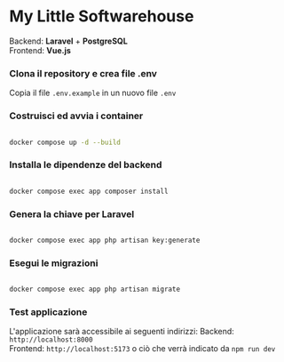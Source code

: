 # My Little Softwarehouse

Backend: **Laravel** + **PostgreSQL**  
Frontend: **Vue.js**

### Clona il repository e crea file .env
Copia il file `.env.example` in un nuovo file `.env`

### Costruisci ed avvia i container  
```sh

docker compose up -d --build

```  

### Installa le dipendenze del backend  
```sh

docker compose exec app composer install

```  

### Genera la chiave per Laravel  
```sh

docker compose exec app php artisan key:generate

```  

### Esegui le migrazioni  
```sh

docker compose exec app php artisan migrate

```  

### Test applicazione  
L'applicazione sarà accessibile ai seguenti indirizzi: 
Backend: `http://localhost:8000`  
Frontend: `http://localhost:5173`  o ciò che verrà indicato da `npm run dev`